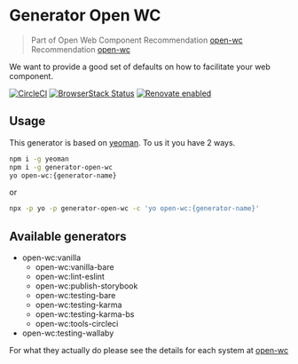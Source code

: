 # Generator Open WC

> Part of Open Web Component Recommendation [open-wc](https://github.com/open-wc/open-wc/) Recommendation [open-wc](https://github.com/open-wc/open-wc/)

We want to provide a good set of defaults on how to facilitate your web component.

[![CircleCI](https://circleci.com/gh/open-wc/open-wc.svg?style=shield)](https://circleci.com/gh/open-wc/open-wc)
[![BrowserStack Status](https://www.browserstack.com/automate/badge.svg?badge_key=M2UrSFVRang2OWNuZXlWSlhVc3FUVlJtTDkxMnp6eGFDb2pNakl4bGxnbz0tLUE5RjhCU0NUT1ZWa0NuQ3MySFFWWnc9PQ==--86f7fac07cdbd01dd2b26ae84dc6c8ca49e45b50)](https://www.browserstack.com/automate/public-build/M2UrSFVRang2OWNuZXlWSlhVc3FUVlJtTDkxMnp6eGFDb2pNakl4bGxnbz0tLUE5RjhCU0NUT1ZWa0NuQ3MySFFWWnc9PQ==--86f7fac07cdbd01dd2b26ae84dc6c8ca49e45b50)
[![Renovate enabled](https://img.shields.io/badge/renovate-enabled-brightgreen.svg)](https://renovatebot.com/)

## Usage

This generator is based on [yeoman](http://yeoman.io/). To us it you have 2 ways.

```bash
npm i -g yeoman
npm i -g generator-open-wc
yo open-wc:{generator-name}
```

or

```bash
npx -p yo -p generator-open-wc -c 'yo open-wc:{generator-name}'
```

## Available generators

- open-wc:vanilla
  - open-wc:vanilla-bare
  - open-wc:lint-eslint
  - open-wc:publish-storybook
  - open-wc:testing-bare
  - open-wc:testing-karma
  - open-wc:testing-karma-bs
  - open-wc:tools-circleci
- open-wc:testing-wallaby

For what they actually do please see the details for each system at [open-wc](https://open-wc.org/)
